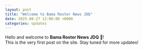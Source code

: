 ```yaml
---
layout: post
title: "Welcome to Bama Roster News JDQ"
date: 2025-08-27 12:00:00 +0000
categories: updates
---
```


Hello and welcome to **Bama Roster News JDQ** 🐘!  
This is the very first post on the site. Stay tuned for more updates!
